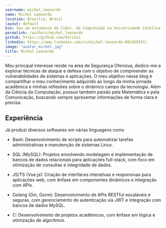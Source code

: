 ```yaml
---
username: michel_leonardo
name: Michel Leonardo
location: Brasília, Brasil
layout: default
bio: Sou um estudante de Ciênc. da Computação na Universidade Católica de Brasília (UCB) que gosta de ensinar e aprender novas coisas constantemente.
permalink: /authors/michel_leonardo
github: https://github.com/Xelckis
linkedin: https://www.linkedin.com/in/michel-leonardo-892359357/
image: "avatar_michel.jpg"
title: Michel Leonardo
---
```


Meu principal interesse reside na área de Segurança Ofensiva, dedico-me a explorar técnicas de ataque e defesa com o objetivo de compreender as vulnerabilidades de sistemas e aplicações. O meu objetivo nesse blog é compartilhar o meu conhecimento adquirido ao longo da minha jornada acadêmica e minhas reflexões sobre o dinâmico campo da tecnologia. Além da Ciência da Computação, possuo também paixão pela Matemática e pela Comunicação, buscando sempre apresentar informações de forma clara e precisa.

## Experiência

Já produzi diversos softwares em várias linguagens como
- Bash: Desenvolvimento de scripts para automatizar tarefas administrativas e manutenção de sistemas Linux.

- SQL (MySQL): Projetos envolvendo modelagem e implementação de bancos de dados relacionais para aplicações full-stack, com foco em otimização de consultas e integridade de dados.

- JS/TS (Vue.js): Criação de interfaces interativas e responsivas para aplicações web, com ênfase em componentes dinâmicos e integração com APIs.

- Golang (Gin, Gorm): Desenvolvimento de APIs RESTful escaláveis e seguras, com gerenciamento de autenticação via JWT e integração com bancos de dados MySQL.

- C: Desenvolvimento de projetos acadêmicos, com ênfase em lógica e otimização de algoritmos.
